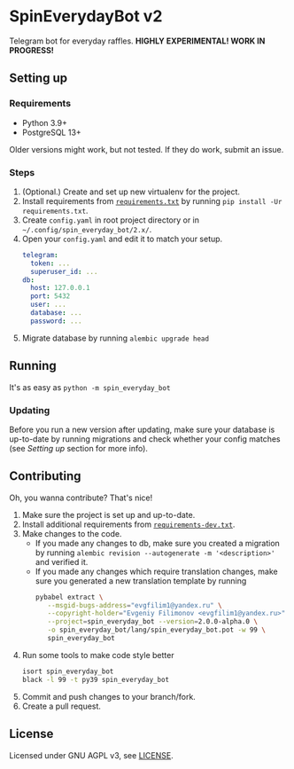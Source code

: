 # SpinEverydayBot v2

Telegram bot for everyday raffles. **HIGHLY EXPERIMENTAL! WORK IN PROGRESS!**

## Setting up
### Requirements
- Python 3.9+
- PostgreSQL 13+

Older versions might work, but not tested. If they do work, submit an issue.

### Steps
1. (Optional.) Create and set up new virtualenv for the project.
1. Install requirements from [`requirements.txt`](requirements.txt) by running
   `pip install -Ur requirements.txt`.
1. Create `config.yaml` in root project directory or in `~/.config/spin_everyday_bot/2.x/`.
1. Open your `config.yaml` and edit it to match your setup.
   ```yaml
   telegram:
     token: ...
     superuser_id: ...
   db:
     host: 127.0.0.1
     port: 5432
     user: ...
     database: ...
     password: ...
   ```
1. Migrate database by running `alembic upgrade head`

## Running
It's as easy as `python -m spin_everyday_bot`

### Updating
Before you run a new version after updating, make sure your database is up-to-date by running
migrations and check whether your config matches (see _Setting up_ section for more info).

## Contributing
Oh, you wanna contribute? That's nice!

1. Make sure the project is set up and up-to-date.
1. Install additional requirements from [`requirements-dev.txt`](requirements-dev.txt).
1. Make changes to the code.
   - If you made any changes to db, make sure you created a migration by running
     `alembic revision --autogenerate -m '<description>'` and verified it.
   - If you made any changes which require translation changes, make sure you generated a new
     translation template by running 
     ```bash
     pybabel extract \
        --msgid-bugs-address="evgfilim1@yandex.ru" \
        --copyright-holder="Evgeniy Filimonov <evgfilim1@yandex.ru>" \
        --project=spin_everyday_bot --version=2.0.0-alpha.0 \
        -o spin_everyday_bot/lang/spin_everyday_bot.pot -w 99 \
        spin_everyday_bot
     ```
1. Run some tools to make code style better
   ```bash
   isort spin_everyday_bot
   black -l 99 -t py39 spin_everyday_bot
   ```
1. Commit and push changes to your branch/fork.
1. Create a pull request.

## License
Licensed under GNU AGPL v3, see [LICENSE](LICENSE).
